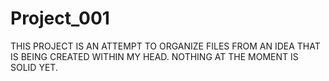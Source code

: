 # Project_001
THIS PROJECT IS AN ATTEMPT TO ORGANIZE FILES FROM AN IDEA THAT IS BEING CREATED WITHIN MY HEAD. NOTHING AT THE MOMENT IS SOLID YET.
